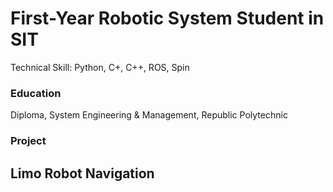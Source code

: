 # First-Year Robotic System Student in SIT
Technical Skill: Python, C+, C++, ROS, Spin

### Education
Diploma, System Engineering & Management, Republic Polytechnic

### Project
## Limo Robot Navigation
